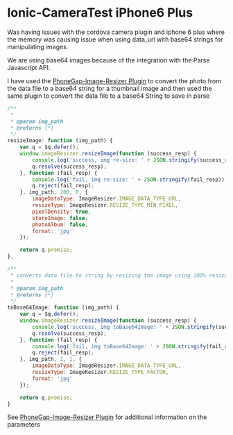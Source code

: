 # Ionic-CameraTest iPhone6 Plus

Was having issues with the cordova camera plugin and iphone 6 plus where the memory was causing issue when using data_url with base64 strings for manipulating images.

We are using base64 images because of the integration with the Parse Javascript API.

I have used the [PhoneGap-Image-Resizer Plugin](https://github.com/timkalinowski/PhoneGap-Image-Resizer) to convert the photo from the data file to a base64 string for a thumbnail image and then used the same plugin to convert the data file to a base64 String to save in parse

```Javascript
/**
 *
 * @param img_path
 * @returns {*}
 */
resizeImage: function (img_path) {
    var q = $q.defer();
    window.imageResizer.resizeImage(function (success_resp) {
        console.log('success, img re-size: ' + JSON.stringify(success_resp));
        q.resolve(success_resp);
    }, function (fail_resp) {
        console.log('fail, img re-size: ' + JSON.stringify(fail_resp));
        q.reject(fail_resp);
    }, img_path, 200, 0, {
        imageDataType: ImageResizer.IMAGE_DATA_TYPE_URL,
        resizeType: ImageResizer.RESIZE_TYPE_MIN_PIXEL,
        pixelDensity: true,
        storeImage: false,
        photoAlbum: false,
        format: 'jpg'
    });

    return q.promise;
},

/**
 * converts data file to string by resizing the image using 100% resize factor
 * 
 * @param img_path
 * @returns {*}
 */
toBase64Image: function (img_path) {
    var q = $q.defer();
    window.imageResizer.resizeImage(function (success_resp) {
        console.log('success, img toBase64Image: ' + JSON.stringify(success_resp));
        q.resolve(success_resp);
    }, function (fail_resp) {
        console.log('fail, img toBase64Image: ' + JSON.stringify(fail_resp));
        q.reject(fail_resp);
    }, img_path, 1, 1, {
        imageDataType: ImageResizer.IMAGE_DATA_TYPE_URL,
        resizeType: ImageResizer.RESIZE_TYPE_FACTOR,
        format: 'jpg'
    });

    return q.promise;
}
```

See [PhoneGap-Image-Resizer Plugin](https://github.com/timkalinowski/PhoneGap-Image-Resizer) for additional information on the parameters
